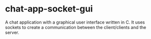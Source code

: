 # chat-app-socket-gui
A chat application with a graphical user interface written in C. It uses sockets to create a communication between the client/clients and the server.

